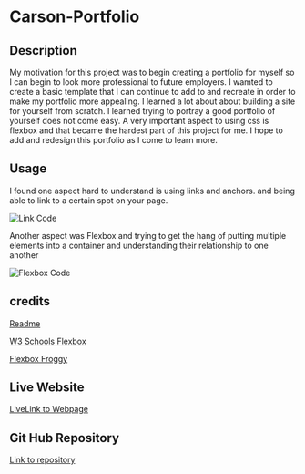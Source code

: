 # Carson-Portfolio

## Description

My motivation for this project was to begin creating a portfolio for myself so I can begin to look more professional to future employers. I wamted to create a basic template that I can continue to add to and recreate in order to make my portfolio more appealing. I learned a lot about about building a site for yourself from scratch. I learned trying to portray a good portfolio of yourself does not come easy. A very important aspect to using css is flexbox and that became the hardest part of this project for me. I hope to add and redesign this portfolio as I come to learn more.

## Usage

I found one aspect hard to understand is using links and anchors. and being able to link to a certain spot on your page.

![Link Code](https://user-images.githubusercontent.com/80716109/132592545-c368c8c7-2c86-41de-865b-35f0ea9e073e.png)

Another aspect was Flexbox and trying to get the hang of putting multiple elements into a container and understanding their relationship to one another

![Flexbox Code](https://user-images.githubusercontent.com/80716109/132592639-7c4dacd8-f0f5-4f4c-b610-0fca4298f557.png)

## credits
[Readme](https://coding-boot-camp.github.io/full-stack/github/professional-readme-guide)

[W3 Schools Flexbox](https://www.w3schools.com/css/css3_flexbox_container.asp)

[Flexbox Froggy](https://flexboxfroggy.com/)

## Live Website

[LiveLink to Webpage]()

## Git Hub Repository

[Link to repository](https://github.com/carsonccu/Carson-Portfolio)